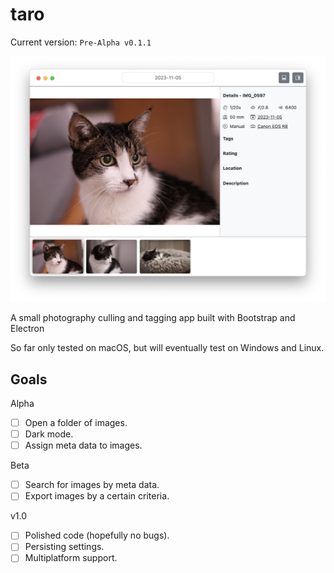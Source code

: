 # taro

Current version: `Pre-Alpha v0.1.1`

![](docs/screenshot-v0.1.1.png)

A small photography culling and tagging app built with Bootstrap and Electron

So far only tested on macOS, but will eventually test on Windows and Linux.

## Goals

Alpha
- [ ] Open a folder of images.
- [ ] Dark mode.
- [ ] Assign meta data to images.

Beta
- [ ] Search for images by meta data.
- [ ] Export images by a certain criteria.

v1.0
- [ ] Polished code (hopefully no bugs).
- [ ] Persisting settings.
- [ ] Multiplatform support.
